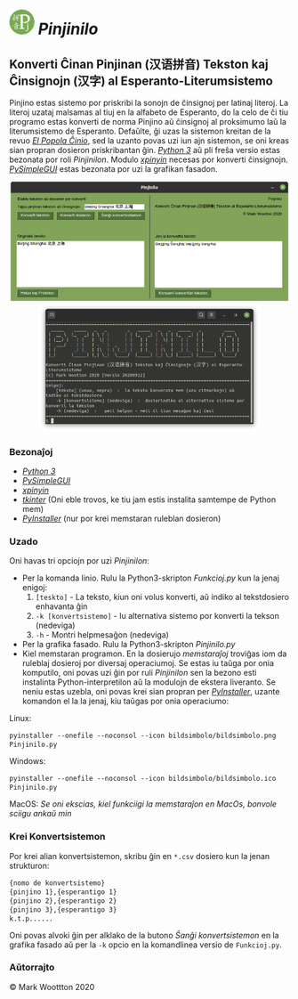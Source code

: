 # *<img src='bildsimbolo/bildsimbolo.png' width='45' title='Pinjinilo'> Pinjinilo* 
## Konverti Ĉinan Pinjinan (汉语拼音) Tekston kaj Ĉinsignojn (汉字) al Esperanto-Literumsistemo



  Pinjino estas sistemo por priskribi la sonojn de ĉinsignoj per latinaj literoj. La literoj uzataj malsamas al tiuj en la alfabeto de Esperanto, do la celo de ĉi tiu programo estas konverti de norma Pinjino aŭ ĉinsignoj al proksimumo laŭ la literumsistemo de Esperanto. Defaŭlte, ĝi uzas la sistemon kreitan de la revuo [*El Popola Ĉinio*](https://eo.wikipedia.org/wiki/Esperantigo_de_vortoj_el_%C4%89ina_fonto), sed la uzanto povas uzi iun ajn sistemon, se oni kreas sian propran dosieron priskribantan ĝin. [*Python 3*](https://www.python.org) aŭ pli freŝa versio estas bezonata por roli *Pinjinilon*. Modulo [*xpinyin*](https://pypi.org/project/xpinyin) necesas por konverti ĉinsignojn. [*PySimpleGUI*](https://pysimplegui.readthedocs.io) estas bezonata por uzi la grafikan fasadon.
 
<p align="center">
  <img src='ekrankopioj/GrafikaFasado.png' width='500' title='La grafika fasado de Pinjinilo'><img src='ekrankopioj/Komandlineo.png' width='400' title='La komandlinea fasado de Pinjinilo'>
</p>

### Bezonaĵoj
* [*Python 3*](https://www.python.org)
* [*PySimpleGUI*](https://pysimplegui.readthedocs.io)
* [*xpinyin*](https://pypi.org/project/xpinyin)
* [*tkinter*](https://wiki.python.org/moin/TkInter) (Oni eble trovos, ke tiu jam estis instalita samtempe de Python mem)
* [*PyInstaller*](https://www.pyinstaller.org) (nur por krei memstaran ruleblan dosieron)

### Uzado
Oni havas tri opciojn por uzi *Pinjinilon*:
* Per la komanda linio. Rulu la Python3-skripton *Funkcioj.py* kun la jenaj enigoj:
  1. `[teskto]` - La teksto, kiun oni volus konverti, aŭ indiko al tekstdosiero enhavanta ĝin
  2. `-k [konvertsistemo]`  - Iu alternativa sistemo por konverti la tekson (nedeviga)
  3. `-h`  - Montri helpmesaĝon (nedeviga)
* Per la grafika fasado. Rulu la Python3-skripton *Pinjinilo.py*
* Kiel memstaran programon. En la dosierujo *memstaraĵoj* troviĝas iom da ruleblaj dosieroj por diversaj operaciumoj. Se estas iu taŭga por onia komputilo, oni povas uzi ĝin por ruli *Pinjinilon* sen la bezono esti instalinta Python-interpretilon aŭ la modulojn de ekstera liveranto. Se neniu estas uzebla, oni povas krei sian propran per [*PyInstaller*](https://www.pyinstaller.org), uzante komandon el la la jenaj, kiu taŭgas por onia operaciumo:

Linux:
```
pyinstaller --onefile --noconsol --icon bildsimbolo/bildsimbolo.png Pinjinilo.py
```

Windows:
```
pyinstaller --onefile --noconsol --icon bildsimbolo/bildsimbolo.ico Pinjinilo.py
```

MacOS:
*Se oni ekscias, kiel funkciigi la memstaraĵon en MacOs, bonvole sciigu ankaŭ min*

### Krei Konvertsistemon
Por krei alian konvertsistemon, skribu ĝin en `*.csv` dosiero kun la jenan strukturon:
```
{nomo de konvertsistemo}
{pinjino 1},{esperantigo 1}
{pinjino 2},{esperantigo 2}
{pinjino 3},{esperantigo 3}
k.t.p......
```
Oni povas alvoki ĝin per alklako de la butono *Ŝanĝi konvertsistemon* en la grafika fasado aŭ per la `-k` opcio en la komandlinea versio de `Funkcioj.py`.

### Aŭtorrajto
© Mark Woottton 2020

